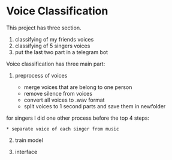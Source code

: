 # Voice Classification

This project has three section.

1.  classifying of my friends voices
2.  classifying of 5 singers voices
3.  put the last two part in a telegram bot


Voice classification has three main part:

1. preprocess of voices

    * merge voices that are belong to one person
    * remove silence from voices
    * convert all voices to .wav format
    * split voices to 1 second parts and save them in newfolder

  for singers I did one other process before the top 4 steps:

    * separate voice of each singer from music

2. train model

3. interface 
